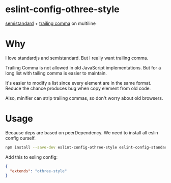 # eslint-config-othree-style

[semistandard][] + [trailing comma][comma-dangle] on multiline

# Why

I love standardjs and semistandard. But I really want trailing comma.

Trailing Comma is not allowed in old JavaScript implementations.
But for a long list with tailing comma is easier to maintain.

It's easier to modify a list since every element are in the same format.
Reduce the chance produces bug when copy element from old code.

Also, minifier can strip trailing commas, so don't worry about old browsers.

# Usage

Because deps are based on peerDependency. We need to install all eslin config ourself.

```sh
npm install --save-dev eslint-config-othree-style eslint-config-standard eslint-plugin-standard eslint-plugin-promise eslint-plugin-import eslint-plugin-node eslint-plugin-no-parameter-e
```

Add this to esling config:

```json
{
  "extends": "othree-style"
}
```

[semistandard]:https://github.com/Flet/semistandard
[comma-dangle]:https://eslint.org/docs/rules/comma-dangle
